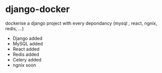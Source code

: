 # django-docker
dockerise a django project with every depondancy (mysql , react, ngnix, redis, ...)

- Django added
- MySQL added
- React added
- Redis added
- Celery added
- ngnix soon

